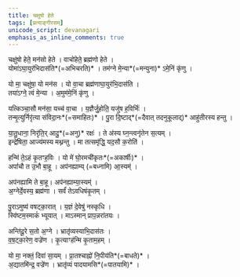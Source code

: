```yaml
---
title: चक्षुषो हेते
tags: [प्रत्याङ्गीरसम्]
unicode_script: devanagari
emphasis_as_inline_comments: true
---
```


चक्षु॑षो हेते॒ मन॑सो हेते । वाचो॑हेते॒ ब्रह्म॑णो हेते ।  
योमा॑ऽघा॒युर॑भिदास॑ति*(=अभिचरति)* । तम॑ग्ने मे॒न्या*(=मन्युना)* ऽमे॒निं कृ॑णु ।

यो मा॒ चक्षु॑षा॒ यो मन॑स । यो वा॒चा ब्रह्म॑णाघा॒युर॑भि॒दास॑ति ।  
तया॑ऽग्ने॒ त्वं मे॒न्या । अ॒मुम॑मे॒निं कृ॑णु ।

यत्किञ्चा॒सौ मन॑सा॒ यच्च॑ वा॒चा । य॒ज्ञैर्जु॒होति॒ यजु॑ष ह॒विर्भिः॑ ।  
तन्मृ॒त्युर्निरृ॑त्या संविदा॒नः*(=समाहितः)* । पु॒रा दि॒ष्टाद्*(=दैवात् तदनुकूलाद्)* आहु॑तीरस्य हन्तु ।

या॒तु॒धाना॒ निरृ॑ति॒र् आदु॒*(=अनु)* रक्षः॑ । ते अ॑स्य घ्न॒न्त्वनृ॑तेन स॒त्यम् ।  
इन्द्रे॑षिता॒ आज्य॑मस्य मथ्नन्तु । मा तत्समृ॑द्धि॒ यद॒सौ क॒रोति॑ ।

हन्मि॑ ते॒ऽहं  कृ॒तꣳह॒विः । यो मे॑ घो॒रमची॑कृतः*(=अकार्षीः)* ।  
अपां॑चौ त उ॒भौ बा॒हू । अप॑नह्याम्य् (=बध्नामि) आ॒स्यम्॑ ।

अप॑नह्यामि ते बा॒हू। अप॑नह्याम्या॒स्यम्॑ ।  
अ॒ग्नेर्दे॒वस्य॒ ब्रह्म॑णा । सर्वं॑ तेऽवधिषंकृ॒तम् ।

पु॒राऽमुष्य॑ वषट्का॒रात् । य॒ज्ञं दे॒वेषु॑ नस्कृधि ।  
स्वि॑ष्टम॒स्माकं॑ भ्यूयात् । माऽस्मान् प्राप॒न्नरा॑तयः ।

अन्ति॑दू॒रे स॒तो अ॒ग्ने । भ्रातृ॑व्यस्याभि॒दास॑तः ।  
व॒ष॒ट्का॒रेण॒ वज्रे॑ण । कृ॒त्याꣳह॑न्मि कृ॒ताम॒हम् ।

यो मा॒ नक्तं॒ दिवा॑ सा॒यम् । प्रा॒तश्चाह्नो॑ नि॒पीय॑ति*(=बाधते)* ।  
अ॒द्यातमि॑न्द्र॒ वज्रे॑ण । भ्रातृ॑व्यं पादयामसि*(=पातयामि)* ।
